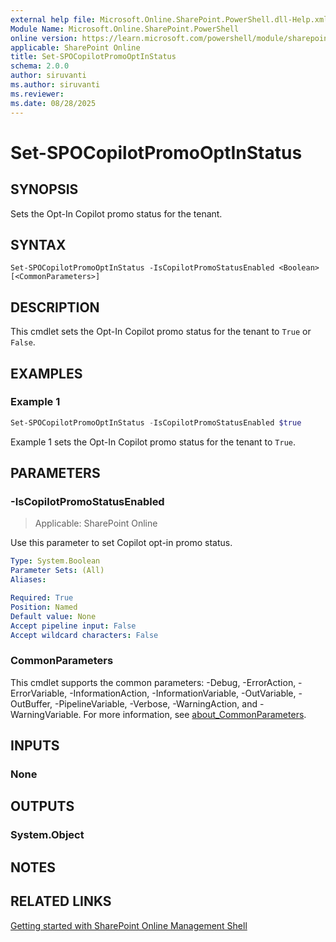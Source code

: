 ```yaml
---
external help file: Microsoft.Online.SharePoint.PowerShell.dll-Help.xml
Module Name: Microsoft.Online.SharePoint.PowerShell
online version: https://learn.microsoft.com/powershell/module/sharepoint-online/Set-SPOCopilotPromoOptInStatus
applicable: SharePoint Online
title: Set-SPOCopilotPromoOptInStatus
schema: 2.0.0
author: siruvanti
ms.author: siruvanti
ms.reviewer:
ms.date: 08/28/2025
---
```

# Set-SPOCopilotPromoOptInStatus

## SYNOPSIS

Sets the Opt-In Copilot promo status for the tenant.

## SYNTAX

```
Set-SPOCopilotPromoOptInStatus -IsCopilotPromoStatusEnabled <Boolean> [<CommonParameters>]
```

## DESCRIPTION

This cmdlet sets the Opt-In Copilot promo status for the tenant to `True` or `False`.

## EXAMPLES

### Example 1

```powershell
Set-SPOCopilotPromoOptInStatus -IsCopilotPromoStatusEnabled $true
```

Example 1 sets the Opt-In Copilot promo status for the tenant to `True`.

## PARAMETERS

### -IsCopilotPromoStatusEnabled

> Applicable: SharePoint Online

Use this parameter to set Copilot opt-in promo status.

```yaml
Type: System.Boolean
Parameter Sets: (All)
Aliases:

Required: True
Position: Named
Default value: None
Accept pipeline input: False
Accept wildcard characters: False
```

### CommonParameters

This cmdlet supports the common parameters: -Debug, -ErrorAction, -ErrorVariable,
-InformationAction, -InformationVariable, -OutVariable, -OutBuffer, -PipelineVariable, -Verbose,
-WarningAction, and -WarningVariable. For more information, see
[about_CommonParameters](https://go.microsoft.com/fwlink/?LinkID=113216).

## INPUTS

### None

## OUTPUTS

### System.Object

## NOTES

## RELATED LINKS

[Getting started with SharePoint Online Management Shell](/powershell/sharepoint/sharepoint-online/connect-sharepoint-online)
